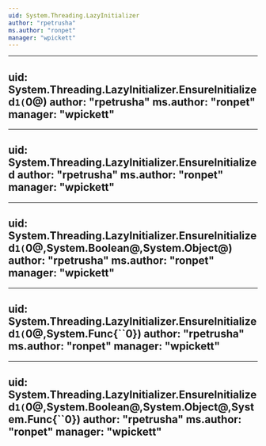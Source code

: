 ```yaml
---
uid: System.Threading.LazyInitializer
author: "rpetrusha"
ms.author: "ronpet"
manager: "wpickett"
---
```


---
uid: System.Threading.LazyInitializer.EnsureInitialized``1(``0@)
author: "rpetrusha"
ms.author: "ronpet"
manager: "wpickett"
---

---
uid: System.Threading.LazyInitializer.EnsureInitialized
author: "rpetrusha"
ms.author: "ronpet"
manager: "wpickett"
---

---
uid: System.Threading.LazyInitializer.EnsureInitialized``1(``0@,System.Boolean@,System.Object@)
author: "rpetrusha"
ms.author: "ronpet"
manager: "wpickett"
---

---
uid: System.Threading.LazyInitializer.EnsureInitialized``1(``0@,System.Func{``0})
author: "rpetrusha"
ms.author: "ronpet"
manager: "wpickett"
---

---
uid: System.Threading.LazyInitializer.EnsureInitialized``1(``0@,System.Boolean@,System.Object@,System.Func{``0})
author: "rpetrusha"
ms.author: "ronpet"
manager: "wpickett"
---
